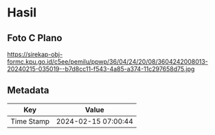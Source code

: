 # Hasil

## Foto C Plano

https://sirekap-obj-formc.kpu.go.id/c5ee/pemilu/ppwp/36/04/24/20/08/3604242008013-20240215-035019--b7d8cc11-f543-4a85-a374-11c297658d75.jpg


## Metadata

| Key        | Value               |
| ---------- | ------------------- |
| Time Stamp | 2024-02-15 07:00:44 |




